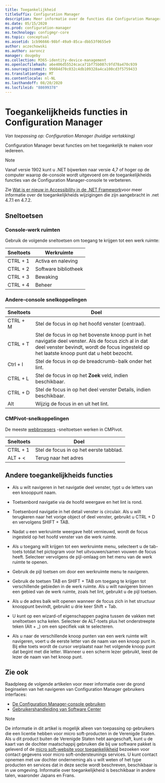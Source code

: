 ```yaml
---
title: Toegankelijkheid
titleSuffix: Configuration Manager
description: Meer informatie over de functies die Configuration Manager toegankelijk maken voor iedereen.
ms.date: 05/15/2020
ms.prod: configuration-manager
ms.technology: configmgr-core
ms.topic: conceptual
ms.assetid: 1cb96666-98bf-49a9-85ca-dbb53f0655e9
author: aczechowski
ms.author: aaroncz
manager: dougeby
ms.collection: M365-identity-device-management
ms.openlocfilehash: a6e406d55524caca71bf75b087c9fd78a470c939
ms.sourcegitcommit: 99084d70c032c4db109328a4ca100cd3f5759433
ms.translationtype: MT
ms.contentlocale: nl-NL
ms.lasthandoff: 08/20/2020
ms.locfileid: "88699378"
---
```

# <a name="accessibility-features-in-configuration-manager"></a>Toegankelijkheids functies in Configuration Manager

*Van toepassing op: Configuration Manager (huidige vertakking)*


Configuration Manager bevat functies om het toegankelijk te maken voor iedereen.

> [!Note]  
> Vanaf versie 1902 kunt u .NET bijwerken naar versie 4,7 of hoger op de computer waarop de-console wordt uitgevoerd om de toegankelijkheids functies van de Configuration Manager-console te verbeteren. <!-- SCCMDocs-pr issue #3228 -->  
> 
> Zie [Wat is er nieuw in Accessibility in de .NET Framework](/dotnet/framework/whats-new/whats-new-in-accessibility)voor meer informatie over de toegankelijkheids wijzigingen die zijn aangebracht in .net 4.7.1 en 4.7.2.  



## <a name="keyboard-shortcuts"></a>Sneltoetsen

### <a name="console-workspaces"></a>Console-werk ruimten

Gebruik de volgende sneltoetsen om toegang te krijgen tot een werk ruimte:  

|Sneltoets| Werkruimte|
|--------|--------|  
|CTRL + 1| Activa en naleving|
|CTRL + 2|  Software bibliotheek|
|CTRL + 3|  Bewaking|
|CTRL + 4|  Beheer|


### <a name="other-console-shortcuts"></a>Andere-console snelkoppelingen

|Sneltoets|  Doel|
|--------|--------|  
|CTRL + M|Stel de focus in op het hoofd venster (centraal).|
|CTRL + T|Stel de focus in op het bovenste knoop punt in het navigatie deel venster. Als de focus zich al in dat deel venster bevindt, wordt de focus ingesteld op het laatste knoop punt dat u hebt bezocht.|
|Ctrl + I|Stel de focus in op de breadcrumb-balk onder het lint.|
|CTRL + L|Stel de focus in op het **Zoek** veld, indien beschikbaar.|
|CTRL + D|Stel de focus in op het deel venster Details, indien beschikbaar.|
|Alt     |Wijzig de focus in en uit het lint.|

### <a name="cmpivot-shortcuts"></a><a name="bkmk_cmpshortcuts"></a> CMPivot-snelkoppelingen

De meeste [webbrowsers](https://support.microsoft.com/help/17456/windows-internet-explorer-ease-of-access-options) -sneltoetsen werken in CMPivot.

|Sneltoets|Doel|
|--------|--------|  
|CTRL + 1|Stel de focus in op het eerste tabblad.|
|ALT + &lt;|Terug naar het adres|


## <a name="other-accessibility-features"></a>Andere toegankelijkheids functies

- Als u wilt navigeren in het navigatie deel venster, typt u de letters van een knooppunt naam.

- Toetsenbord navigatie via de hoofd weergave en het lint is rond.

- Toetsenbord navigatie in het detail venster is circulair. Als u wilt terugkeren naar het vorige object of deel venster, gebruikt u CTRL + D en vervolgens SHIFT + TAB.

- Nadat u een werkruimte weergave hebt vernieuwd, wordt de focus ingesteld op het hoofd venster van die werk ruimte.

- Als u toegang wilt krijgen tot een werkruimte menu, selecteert u de tab-toets totdat het pictogram voor het uitvouwen/samen vouwen de focus heeft. Selecteer vervolgens de pijl-omlaag om het menu van de werk ruimte te openen.  

- Gebruik de pijl toetsen om door een werkruimte menu te navigeren.  

- Gebruik de toetsen TAB en SHIFT + TAB om toegang te krijgen tot verschillende gebieden in de werk ruimte. Als u wilt navigeren binnen een gebied van de werk ruimte, zoals het lint, gebruikt u de pijl toetsen.  

- Als u de adres balk wilt openen wanneer de focus zich in het structuur knooppunt bevindt, gebruikt u drie keer Shift + Tab.  

- U kunt op een wizard-of eigenschappen pagina tussen de vakken met sneltoetsen scha kelen. Selecteer de ALT-toets plus het onderstreepte teken (Alt + _) om een specifiek vak te selecteren.     

- Als u naar de verschillende knoop punten van een werk ruimte wilt navigeren, voert u de eerste letter van de naam van een knoop punt in. Bij elke toets wordt de cursor verplaatst naar het volgende knoop punt dat begint met die letter. Wanneer u een scherm lezer gebruikt, leest de lezer de naam van het knoop punt.



## <a name="see-also"></a>Zie ook

Raadpleeg de volgende artikelen voor meer informatie over de grond beginselen van het navigeren van Configuration Manager gebruikers interfaces:
- [De Configuration Manager-console gebruiken](../servers/manage/admin-console.md)
- [Gebruikershandleiding van Software Center](software-center.md)

> [!NOTE]  
> De informatie in dit artikel is mogelijk alleen van toepassing op gebruikers die een licentie hebben voor micro soft-producten in de Verenigde Staten. Als u dit product buiten de Verenigde Staten hebt aangeschaft, kunt u de kaart van de dochter maatschappij gebruiken die bij uw software pakket is geleverd of de [micro soft-website voor toegankelijkheid](https://www.microsoft.com/accessibility/) bezoeken voor contact gegevens voor micro soft-ondersteunings services. U kunt contact opnemen met uw dochter onderneming als u wilt weten of het type producten en services dat in deze sectie wordt beschreven, beschikbaar is in uw omgeving. Informatie over toegankelijkheid is beschikbaar in andere talen, waaronder Japans en Frans.